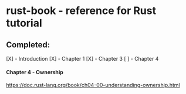 # rust-book - reference for Rust tutorial

## Completed:
[X] - Introduction
[X] - Chapter 1
[X] - Chapter 3
[ ] - Chapter 4
#### Chapter 4 - Ownership
https://doc.rust-lang.org/book/ch04-00-understanding-ownership.html
